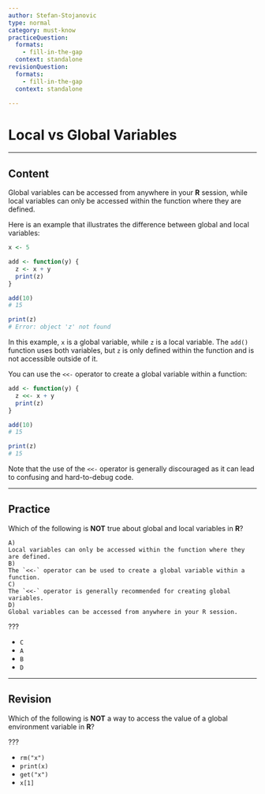 ```yaml
---
author: Stefan-Stojanovic
type: normal
category: must-know
practiceQuestion:
  formats:
    - fill-in-the-gap
  context: standalone
revisionQuestion:
  formats:
    - fill-in-the-gap
  context: standalone

---
```


# Local vs Global Variables

---

## Content

Global variables can be accessed from anywhere in your **R** session, while local variables can only be accessed within the function where they are defined.

Here is an example that illustrates the difference between global and local variables:

```r
x <- 5

add <- function(y) {
  z <- x + y
  print(z)
}

add(10)
# 15

print(z)
# Error: object 'z' not found
```

In this example, `x` is a global variable, while `z` is a local variable. The `add()` function uses both variables, but `z` is only defined within the function and is not accessible outside of it.

You can use the `<<-` operator to create a global variable within a function:
```r
add <- function(y) {
  z <<- x + y
  print(z)
}

add(10)
# 15

print(z)
# 15
```

Note that the use of the `<<-` operator is generally discouraged as it can lead to confusing and hard-to-debug code.

---
## Practice

Which of the following is **NOT** true about global and local variables in **R**?

```plain-text
A)
Local variables can only be accessed within the function where they are defined.
B)
The `<<-` operator can be used to create a global variable within a function.
C)
The `<<-` operator is generally recommended for creating global variables.
D)
Global variables can be accessed from anywhere in your R session.
```

???

- `C`
- `A`
- `B`
- `D`

---
## Revision

Which of the following is **NOT** a way to access the value of a global environment variable in **R**?

???

- `rm("x")`
- `print(x)`
- `get("x")`
- `x[1]`